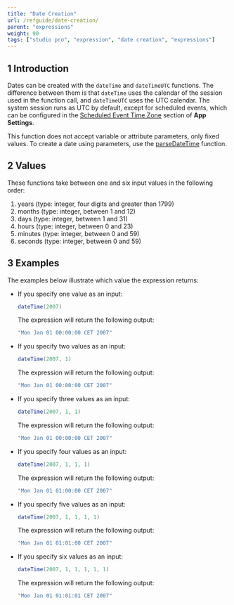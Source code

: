 ```yaml
---
title: "Date Creation"
url: /refguide/date-creation/
parent: "expressions"
weight: 90
tags: ["studio pro", "expression", "date creation", "expressions"]
---
```


## 1 Introduction

Dates can be created with the `dateTime` and `dateTimeUTC` functions. The difference between them is that  `dateTime` uses the calendar of the session used in the function call, and `dateTimeUTC` uses the UTC calendar. The system session runs as UTC by default, except for scheduled events, which can be configured in the [Scheduled Event Time Zone](/refguide/project-settings/#scheduled) section of **App Settings**.

This function does not accept variable or attribute parameters, only fixed values. To create a date using parameters, use the [parseDateTime](/refguide/parse-and-format-date-function-calls/#parsedatetime-utc) function.

## 2 Values

These functions take between one and six input values in the following order:

1. years (type: integer, four digits and greater than 1799)
2. months (type: integer, between 1 and 12)
3. days (type: integer, between 1 and 31)
4. hours (type: integer, between 0 and 23)
5. minutes (type: integer, between 0 and 59)
6. seconds (type: integer, between 0 and 59)

## 3 Examples

The examples below illustrate which value the expression returns:

* If you specify one value as an input: 

	```java
	dateTime(2007)
	```

	The expression will return the following output:

	```java
	"Mon Jan 01 00:00:00 CET 2007"
	```

* If you specify two values as an input: 

	```java
	dateTime(2007, 1)
	```

	The expression will return the following output:

	```java
	"Mon Jan 01 00:00:00 CET 2007"
	```

* If you specify three values as an input: 

	```java
	dateTime(2007, 1, 1)
	```

	The expression will return the following output:

	```java
	"Mon Jan 01 00:00:00 CET 2007"
	```

* If you specify four values as an input: 

	```java
	dateTime(2007, 1, 1, 1)
	```

	The expression will return the following output:

	```java
	"Mon Jan 01 01:00:00 CET 2007"
	```

* If you specify five values as an input: 

	```java
	dateTime(2007, 1, 1, 1, 1)
	```

	The expression will return the following output:

	```java
	"Mon Jan 01 01:01:00 CET 2007"
	```

* If you specify six values as an input: 

	```java
	dateTime(2007, 1, 1, 1, 1, 1)
	```

	The expression will return the following output:

	```java
	"Mon Jan 01 01:01:01 CET 2007"
	```
